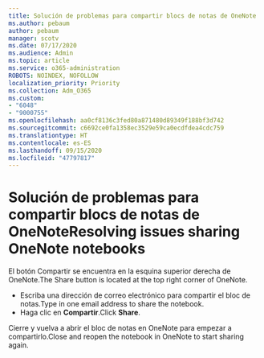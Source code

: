 ```yaml
---
title: Solución de problemas para compartir blocs de notas de OneNote
ms.author: pebaum
author: pebaum
manager: scotv
ms.date: 07/17/2020
ms.audience: Admin
ms.topic: article
ms.service: o365-administration
ROBOTS: NOINDEX, NOFOLLOW
localization_priority: Priority
ms.collection: Adm_O365
ms.custom:
- "6048"
- "9000755"
ms.openlocfilehash: aa0cf8136c3fed80a871480d89349f188bf3d742
ms.sourcegitcommit: c6692ce0fa1358ec3529e59ca0ecdfdea4cdc759
ms.translationtype: HT
ms.contentlocale: es-ES
ms.lasthandoff: 09/15/2020
ms.locfileid: "47797817"
---
```

# <a name="resolving-issues-sharing-onenote-notebooks"></a><span data-ttu-id="d9a73-102">Solución de problemas para compartir blocs de notas de OneNote</span><span class="sxs-lookup"><span data-stu-id="d9a73-102">Resolving issues sharing OneNote notebooks</span></span>

<span data-ttu-id="d9a73-103">El botón Compartir se encuentra en la esquina superior derecha de OneNote.</span><span class="sxs-lookup"><span data-stu-id="d9a73-103">The Share button is located at the top right corner of OneNote.</span></span>

- <span data-ttu-id="d9a73-104">Escriba una dirección de correo electrónico para compartir el bloc de notas.</span><span class="sxs-lookup"><span data-stu-id="d9a73-104">Type in one email address to share the notebook.</span></span>
- <span data-ttu-id="d9a73-105">Haga clic en **Compartir**.</span><span class="sxs-lookup"><span data-stu-id="d9a73-105">Click  **Share**.</span></span>

<span data-ttu-id="d9a73-106">Cierre y vuelva a abrir el bloc de notas en OneNote para empezar a compartirlo.</span><span class="sxs-lookup"><span data-stu-id="d9a73-106">Close and reopen the notebook in OneNote to start sharing again.</span></span>